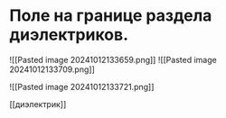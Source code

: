 # Поле на границе раздела диэлектриков.

![[Pasted image 20241012133659.png]]
![[Pasted image 20241012133709.png]]

![[Pasted image 20241012133721.png]]


[[диэлектрик]]